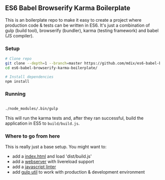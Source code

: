 ## ES6 Babel Browserify Karma Boilerplate
This is an boilerplate repo to make it easy to create a project where production code & tests can be written in ES6. 
It's just a combination of gulp (build tool), browserify (bundler), karma (testing framework) and babel (JS compiler). 

### Setup

```bash
# Clone repo
git clone --depth=1 --branch=master https://github.com/mdix/es6-babel-browserify-karma-boilerplate.git
cd es6-babel-browserify-karma-boilerplate/

# Install dependencies
npm install
```

### Running
```bash

./node_modules/.bin/gulp
```

This will run the karma tests and, after they ran successful, build the application in ES5 to `build/build.js`.

### Where to go from here
This is really just a base setup. You might want to:

* add a [index.html](https://raw.githubusercontent.com/h5bp/html5-boilerplate/master/src/index.html) and load 'dist/build.js'
* add a [webserver](https://www.npmjs.com/package/gulp-webserver) with livereload support
* add a [javascript linter](https://www.npmjs.com/package/gulp-eslint/)
* add [gulp util](https://www.npmjs.com/package/gulp-util) to work with production & development environment

